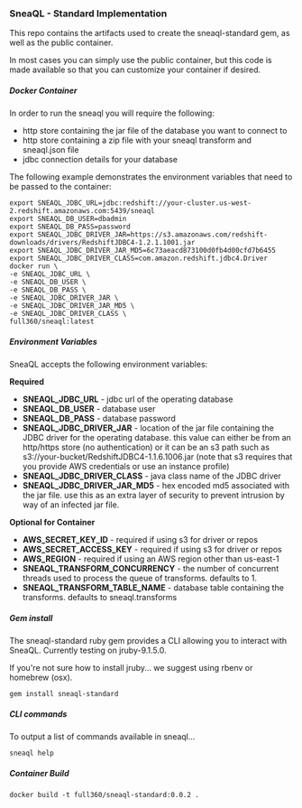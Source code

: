 ### SneaQL - Standard Implementation

This repo contains the artifacts used to create the sneaql-standard gem, as well as the public container. 

In most cases you can simply use the public container, but this code is made available so that you can customize your container if desired.

##### Docker Container

In order to run the sneaql you will require the following:

* http store containing the jar file of the database you want to connect to
* http store containing a zip file with your sneaql transform and sneaql.json file
* jdbc connection details for your database

The following example demonstrates the environment variables that need to be passed to the container:

```
export SNEAQL_JDBC_URL=jdbc:redshift://your-cluster.us-west-2.redshift.amazonaws.com:5439/sneaql
export SNEAQL_DB_USER=dbadmin
export SNEAQL_DB_PASS=password
export SNEAQL_JDBC_DRIVER_JAR=https://s3.amazonaws.com/redshift-downloads/drivers/RedshiftJDBC4-1.2.1.1001.jar
export SNEAQL_JDBC_DRIVER_JAR_MD5=6c73aeacd873100d0fb4d00cfd7b6455
export SNEAQL_JDBC_DRIVER_CLASS=com.amazon.redshift.jdbc4.Driver
docker run \
-e SNEAQL_JDBC_URL \
-e SNEAQL_DB_USER \
-e SNEAQL_DB_PASS \
-e SNEAQL_JDBC_DRIVER_JAR \
-e SNEAQL_JDBC_DRIVER_JAR_MD5 \
-e SNEAQL_JDBC_DRIVER_CLASS \
full360/sneaql:latest
```

##### Environment Variables

SneaQL accepts the following environment variables:

**Required**

* **SNEAQL_JDBC_URL** - jdbc url of the operating database
* **SNEAQL_DB_USER** - database user
* **SNEAQL_DB_PASS** - database password
* **SNEAQL_JDBC_DRIVER_JAR** - location of the jar file containing the JDBC driver for the operating database.  this value can either be from an http/https store (no authentication) or it can be an s3 path such as s3://your-bucket/RedshiftJDBC4-1.1.6.1006.jar (note that s3 requires that you provide AWS credentials or use an instance profile)
* **SNEAQL_JDBC_DRIVER_CLASS** - java class name of the JDBC driver
* **SNEAQL_JDBC_DRIVER_JAR_MD5** - hex encoded md5 associated with the jar file.  use this as an extra layer of security to prevent intrusion by way of an infected jar file.

**Optional for Container**

* **AWS_SECRET_KEY_ID** - required if using s3 for driver or repos
* **AWS_SECRET_ACCESS_KEY** - required if using s3 for driver or repos
* **AWS_REGION** - required if using an AWS region other than us-east-1
* **SNEAQL_TRANSFORM_CONCURRENCY** - the number of concurrent threads used to process the queue of transforms. defaults to 1.
* **SNEAQL_TRANSFORM_TABLE_NAME** - database table containing the transforms. defaults to sneaql.transforms


##### Gem install

The sneaql-standard ruby gem provides a CLI allowing you to interact with SneaQL.  Currently testing on jruby-9.1.5.0.

If you're not sure how to install jruby... we suggest using rbenv or homebrew (osx).

```
gem install sneaql-standard
```

##### CLI commands

To output a list of commands available in sneaql...

```
sneaql help
```

##### Container Build

```
docker build -t full360/sneaql-standard:0.0.2 .
```
